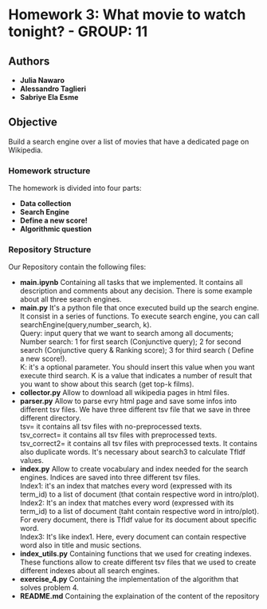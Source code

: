 

# Homework 3: What movie to watch tonight? - GROUP: 11
## Authors
* **Julia Nawaro**
* **Alessandro Taglieri**
* **Sabriye Ela Esme**

## Objective
Build a search engine over a list of movies that have a dedicated page on Wikipedia.


### Homework structure

The homework is divided into four parts: 

* **Data collection**
* **Search Engine**
* **Define a new score!**
* **Algorithmic question**

### Repository Structure

Our Repository contain the following files:

* **main.ipynb**
Containing all tasks that we implemented. It contains all description and comments about any decision. There is some example about all three search engines.
* **main.py**
It's a python file that once executed build up the search engine. It consist in a series of functions. To execute search engine, you can call searchEngine(query,number_search, k). <br>
Query: input query that we want to search among all documents; <br>
Number search: 1 for first search (Conjunctive query); 2 for second search (Conjunctive query & Ranking score); 3 for third search ( Define a new score!). <br>
K: it's a optional parameter. You should insert this value when you want execute third search. K is a value that indicates a number of result that you want to show about this search (get top-k films).
* **collector.py**
Allow to download all wikipedia pages in html files.
* **parser.py**
Allow to parse evry html page and save some infos into different tsv files. We have three different tsv file that we save in three different directory. <br>
tsv= it contains all tsv files with no-preprocessed texts. <br>
tsv_correct= it contains all tsv files with preprocessed texts. <br>
tsv_correct2= it contains all tsv files with preprocessed texts. It contains also duplicate words. It's necessary about search3 to calculate TfIdf values. <br>
* **index.py**
Allow to create vocabulary and index needed for the search engines. Indices are saved into three different tsv files. <br>
Index1: it's an index that matches every word (expressed with its term_id) to a list of document (that contain respective word in intro/plot). <br>
Index2: It's an index that matches every word (expressed with its term_id) to a list of document (taht contain respective word in intro/plot). For every document, there is TfIdf value for its document about specific word. <br>
Index3: It's like index1. Here, every document can contain respective word also in title and music sections. <br>
* **index_utils.py**
Containing functions that we used for creating indexes. These functions allow to create different tsv files that we used to create different indexes about all search engines.<br>
* **exercise_4.py**
Containing the implementation of the algorithm that solves problem 4. </br>
* **README.md**
Containing the explaination of the content of the repository </br>


